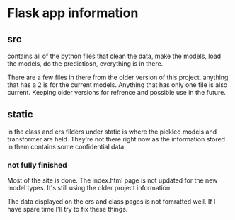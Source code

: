 # Flask app information

## src

contains all of the python files that clean the data, make the models, load the models, do the predictiosn, everything is in there.

There are a few files in there from the older version of this project. anything that has a 2 is for the current models. Anything that has only one file is also current. Keeping older versions for refrence and possible use in the future.

## static

in the class and ers filders under static is where the pickled models and transformer are held. They're not there right now as the information stored in them contains some confidential data.

### not fully finished

Most of the site is done. The index.html page is not updated for the new model types. It's still using the older project information.

The data displayed on the ers and class pages is not fomratted well. If I have spare time I'll try to fix these things.